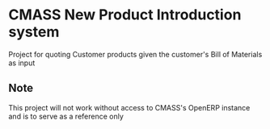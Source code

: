 # CMASS New Product Introduction system
Project for quoting Customer products given the customer's Bill of Materials as input

## Note
This project will not work without access to CMASS's OpenERP instance and is to serve as a reference only